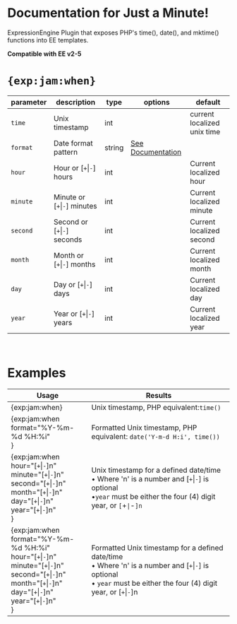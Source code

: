 # Documentation for Just a Minute!
ExpressionEngine Plugin that exposes PHP's time(), date(), and mktime() functions into EE templates.

**Compatible with EE v2-5**

# `{exp:jam:when}`
| parameter | description              | type   | options                                                                                               | default                     |
|-----------|--------------------------|--------|-------------------------------------------------------------------------------------------------------|-----------------------------|
| `time`    | Unix timestamp           | int    |                                                                                                       | current localized unix time |
| `format`  | Date format pattern      | string | [See Documentation](https://docs.expressionengine.com/latest/templates/date-variable-formatting.html) |                             |
| `hour`    | Hour or [`+`\|`-`] hours     | int    |                                                                                                       | Current localized hour      |
| `minute`  | Minute or [`+`\|`-`] minutes | int    |                                                                                                       | Current localized minute    |
| `second`  | Second or [`+`\|`-`] seconds | int    |                                                                                                       | Current localized second    |
| `month`   | Month or [`+`\|`-`] months   | int    |                                                                                                       | Current localized month     |
| `day`     | Day or [`+`\|`-`] days       | int    |                                                                                                       | Current localized day       |
| `year`    | Year or [`+`\|`-`] years     | int    |                                                                                                       | Current localized year      |

&nbsp;
# Examples
| Usage                                                                                                                                                   | Results                                                                                                                                                              |
|---------------------------------------------------------------------------------------------------------------------------------------------------------|----------------------------------------------------------------------------------------------------------------------------------------------------------------------|
| {exp:jam:when}                                                                                                                                          | Unix timestamp, PHP equivalent:`time()`                                                                                                                              |
| {exp:jam:when<br>format="%Y-%m-%d %H:%i"<br>}                                                                                                           | Formatted Unix timestamp, PHP equivalent: `date('Y-m-d H:i', time())`                                                                                                |
| {exp:jam:when<br>hour="[`+`\|`-`]n"<br>minute="[`+`\|`-`]n"<br>second="[`+`\|`-`]n"<br>month="[`+`\|`-`]n"<br>day="[`+`\|`-`]n"<br>year="[`+`\|`-`]n"<br>}                            | Unix timestamp for a defined date/time<br>• Where 'n' is a number and [`+`\|`-`] is optional<br>•`year` must be either the four (4) digit year, or `[`+`\|`-`]n`           |
| {exp:jam:when<br>format="%Y-%m-%d %H:%i"<br>hour="[`+`\|`-`]n"<br>minute="[`+`\|`-`]n"<br>second="[`+`\|`-`]n"<br>month="[`+`\|`-`]n"<br>day="[`+`\|`-`]n"<br>year="[`+`\|`-`]n"<br>} | Formatted Unix timestamp for a defined date/time<br>• Where 'n' is a number and [`+`\|`-`] is optional<br>• `year` must be either the four (4) digit year, or [`+`\|`-`]n |
